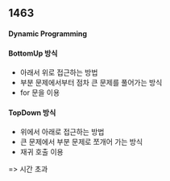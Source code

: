 ## 1463

#### Dynamic Programming
#### BottomUp 방식
- 아래서 위로 접근하는 방법
- 부분 문제에서부터 점차 큰 문제를 풀어가는 방식
- for 문을 이용


#### TopDown 방식
- 위에서 아래로 접근하는 방법
- 큰 문제에서 부분 문제로 쪼개어 가는 방식
- 재귀 호출 이용

 => 시간 초과


